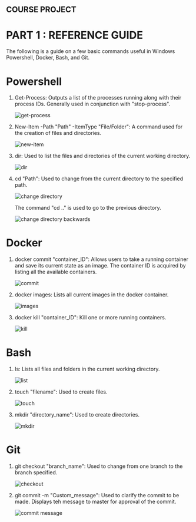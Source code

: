 ## COURSE PROJECT

# PART 1 : REFERENCE GUIDE

The following is a guide on a few basic commands useful in Windows Powershell, Docker, Bash, and Git.

# Powershell

1. Get-Process: Outputs a list of the processes running along with their process IDs. Generally used in conjunction with "stop-process".

   ![get-process](https://github.com/mkm662169/mkm662169.github.io/blob/master/images/get-process.JPG)
   
2. New-Item -Path "Path" -ItemType "File/Folder": A command used for the creation of files and directories.

   ![new-item](https://github.com/mkm662169/mkm662169.github.io/blob/master/images/newitem.JPG)
   
3. dir: Used to list the files and directories of the current working directory.

   ![dir](https://github.com/mkm662169/mkm662169.github.io/blob/master/images/get-process.JPG)

4. cd "Path": Used to change from the current directory to the specified path.

   ![change directory](https://github.com/mkm662169/mkm662169.github.io/blob/master/images/cd_forw.JPG)
   
   The command "cd .." is used to go to the previous directory.
   
   ![change directory backwards](https://github.com/mkm662169/mkm662169.github.io/blob/master/images/cd_back.JPG)
   
# Docker

1. docker commit "container_ID": Allows users to take a running container and save its current state as an image. The container ID is acquired by listing all the available containers.

   ![commit](https://github.com/mkm662169/mkm662169.github.io/blob/master/images/docker_commit.JPG)

2. docker images: Lists all current images in the docker container.

   ![images](https://github.com/mkm662169/mkm662169.github.io/blob/master/images/docker_images.JPG)

3. docker kill "container_ID": Kill one or more running containers.

   ![kill](https://github.com/mkm662169/mkm662169.github.io/blob/master/images/docker_kill.JPG)

# Bash

1. ls: Lists all files and folders in the current working directory.
   
   ![list](https://github.com/mkm662169/mkm662169.github.io/blob/master/images/ls.JPG)

2. touch "filename": Used to create files.
   
   ![touch](https://github.com/mkm662169/mkm662169.github.io/blob/master/images/touch.JPG)

3. mkdir "directory_name": Used to create directories.

   ![mkdir](https://github.com/mkm662169/mkm662169.github.io/blob/master/images/mkdir.JPG)

# Git

1. git checkout "branch_name": Used to change from one branch to the branch specified.

   ![checkout](https://github.com/mkm662169/mkm662169.github.io/blob/master/images/git_checkout.JPG)

2. git commit -m "Custom_message": Used to clarify the commit to be made. Displays teh message to master for approval of the commit.

   ![commit message](https://github.com/mkm662169/mkm662169.github.io/blob/master/images/git_commit-m.JPG)
